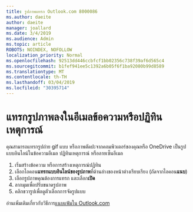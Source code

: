 ```yaml
---
title: รูปภาพแทรก Outlook.com 8000086
ms.author: daeite
author: daeite
manager: joallard
ms.date: 3/4/2019
ms.audience: Admin
ms.topic: article
ROBOTS: NOINDEX, NOFOLLOW
localization_priority: Normal
ms.openlocfilehash: 92513dd446ccbfcf1bb02356c738f39af6d565c4
ms.sourcegitcommit: b1fef941ee5c1392a6b05f6f1ba92080b99d8589
ms.translationtype: MT
ms.contentlocale: th-TH
ms.lasthandoff: 03/04/2019
ms.locfileid: "30395714"
---
```

# <a name="insert-pictures-in-an-email-message-or-calendar-event"></a>แทรกรูปภาพลงในอีเมลข้อความหรือปฏิทินเหตุการณ์

คุณสามารถแทรกรูปถ่าย gif แบบ หรือภาพตัดปะจากคอมพิวเตอร์ของคุณหรือ OneDrive เป็นรูปแบบอินไลน์ในข้อความอีเมล ปฏิทินเหตุการณ์ หรือลายเซ็นอีเมล

1. เริ่มสร้างข้อความ หรือการสร้างเหตุการณ์ปฏิทิน
2. เลือกไอคอน**แทรกแบบอินไลน์ของรูปภาพ**ที่ด้านล่างของหน้าต่างเรียบเรียง (ถัดจากไอคอน**แนบ**)
3. เลือกรูปภาพคุณต้องการแทรก และเลือก**เปิด**
4. ลากมุมเพื่อปรับขนาดรูปภาพ
5. คลิกขวารูปเพื่อดูตัวเลือกการจัดรูปแบบ

อ่านเพิ่มเติมเกี่ยวกับวิธีการ[แนบแฟ้มใน Outlook.com](https://support.office.com/article/8d7c1ea7-4e5f-44ce-bb6e-c5fcc92ba9ab)